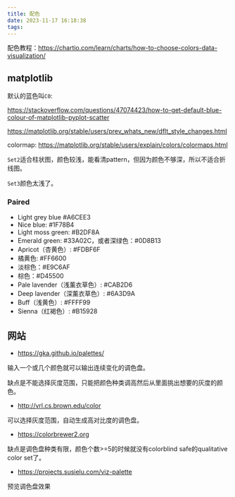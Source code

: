 ```yaml
---
title: 配色
date: 2023-11-17 16:18:38
tags:
---
```


配色教程：<https://chartio.com/learn/charts/how-to-choose-colors-data-visualization/>

## matplotlib

默认的蓝色叫`C0`: 

<https://stackoverflow.com/questions/47074423/how-to-get-default-blue-colour-of-matplotlib-pyplot-scatter>

<https://matplotlib.org/stable/users/prev_whats_new/dflt_style_changes.html>

colormap: <https://matplotlib.org/stable/users/explain/colors/colormaps.html>

`Set2`适合柱状图，颜色较浅，能看清pattern，但因为颜色不够深，所以不适合折线图。

`Set3`颜色太浅了。

### Paired

- Light grey blue #A6CEE3
- Nice blue: #1F78B4
- Light moss green: #B2DF8A
- Emerald green: #33A02C，或者深绿色：#0D8B13
- Apricot（杏黄色）: #FDBF6F
- 橘黄色: #FF6600
- 淡棕色：#E9C6AF
- 棕色：#D45500
- Pale lavender（浅薰衣草色）: #CAB2D6
- Deep lavender（深薰衣草色）: #6A3D9A
- Buff（浅黄色）: #FFFF99
- Sienna（红褐色）: #B15928

## 网站

- <https://gka.github.io/palettes/>

输入一个或几个颜色就可以输出连续变化的调色盘。

缺点是不能选择灰度范围，只能把颜色种类调高然后从里面挑出想要的灰度的颜色。

- <http://vrl.cs.brown.edu/color>

可以选择灰度范围，自动生成高对比度的调色盘。

- <https://colorbrewer2.org>

缺点是调色盘种类有限，颜色个数>=5的时候就没有colorblind safe的qualitative color set了。

- <https://projects.susielu.com/viz-palette>

预览调色盘效果
